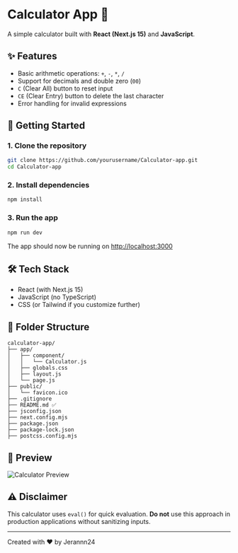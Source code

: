 
# Calculator App 🧮

A simple calculator built with **React (Next.js 15)** and **JavaScript**.

## ✨ Features

- Basic arithmetic operations: `+`, `-`, `*`, `/`
- Support for decimals and double zero (`00`)
- `C` (Clear All) button to reset input
- `CE` (Clear Entry) button to delete the last character
- Error handling for invalid expressions

## 🚀 Getting Started

### 1. Clone the repository

```bash
git clone https://github.com/yourusername/Calculator-app.git
cd Calculator-app
```

### 2. Install dependencies

```bash
npm install
```

### 3. Run the app

```bash
npm run dev
```

The app should now be running on [http://localhost:3000](http://localhost:3000)

## 🛠 Tech Stack

- React (with Next.js 15)
- JavaScript (no TypeScript)
- CSS (or Tailwind if you customize further)

## 📂 Folder Structure

```
calculator-app/
├── app/
│   ├── component/
│   │   └── Calculator.js
│   ├── globals.css
│   ├── layout.js
│   └── page.js
├── public/
│   └── favicon.ico
├── .gitignore
├── README.md ✅
├── jsconfig.json
├── next.config.mjs
├── package.json
├── package-lock.json
├── postcss.config.mjs
```

## 📸 Preview

![Calculator Preview](preview.png)

## ⚠️ Disclaimer

This calculator uses `eval()` for quick evaluation. **Do not** use this approach in production applications without sanitizing inputs.

---

Created with ❤️ by Jerannn24
